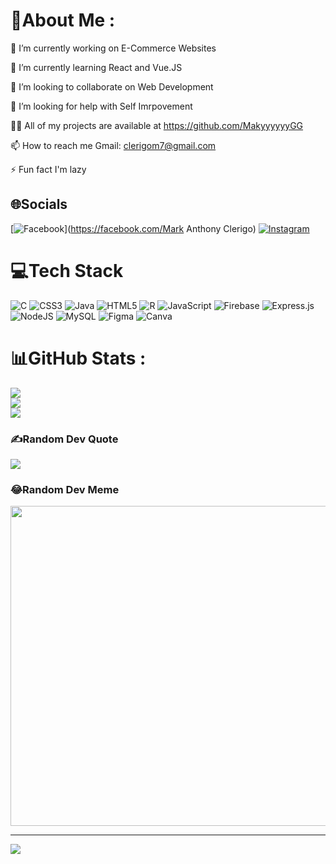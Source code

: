 # 💫About Me :
🔭 I’m currently working on E-Commerce Websites

🌱 I’m currently learning React and Vue.JS

👯 I’m looking to collaborate on Web Development

🤝 I’m looking for help with Self Imrpovement

👨‍💻 All of my projects are available at https://github.com/MakyyyyyyGG

📫 How to reach me Gmail: clerigom7@gmail.com

⚡ Fun fact I'm lazy

## 🌐Socials
[![Facebook](https://img.shields.io/badge/Facebook-%231877F2.svg?logo=Facebook&logoColor=white)](https://facebook.com/Mark Anthony Clerigo) [![Instagram](https://img.shields.io/badge/Instagram-%23E4405F.svg?logo=Instagram&logoColor=white)](https://instagram.com/markyyyyyy_gg) 

# 💻Tech Stack
![C](https://img.shields.io/badge/c-%2300599C.svg?style=for-the-badge&logo=c&logoColor=white) ![CSS3](https://img.shields.io/badge/css3-%231572B6.svg?style=for-the-badge&logo=css3&logoColor=white) ![Java](https://img.shields.io/badge/java-%23ED8B00.svg?style=for-the-badge&logo=java&logoColor=white) ![HTML5](https://img.shields.io/badge/html5-%23E34F26.svg?style=for-the-badge&logo=html5&logoColor=white) ![R](https://img.shields.io/badge/r-%23276DC3.svg?style=for-the-badge&logo=r&logoColor=white) ![JavaScript](https://img.shields.io/badge/javascript-%23323330.svg?style=for-the-badge&logo=javascript&logoColor=%23F7DF1E) ![Firebase](https://img.shields.io/badge/firebase-%23039BE5.svg?style=for-the-badge&logo=firebase) ![Express.js](https://img.shields.io/badge/express.js-%23404d59.svg?style=for-the-badge&logo=express&logoColor=%2361DAFB) ![NodeJS](https://img.shields.io/badge/node.js-6DA55F?style=for-the-badge&logo=node.js&logoColor=white) ![MySQL](https://img.shields.io/badge/mysql-%2300f.svg?style=for-the-badge&logo=mysql&logoColor=white) 	![Figma](https://img.shields.io/badge/figma-%23F24E1E.svg?style=for-the-badge&logo=figma&logoColor=white) ![Canva](https://img.shields.io/badge/Canva-%2300C4CC.svg?style=for-the-badge&logo=Canva&logoColor=white)
# 📊GitHub Stats :
![](https://github-readme-stats.vercel.app/api?username=MakyyyyyyGG&theme=vue-dark&hide_border=false&include_all_commits=false&count_private=true)<br/>
![](https://github-readme-streak-stats.herokuapp.com/?user=MakyyyyyyGG&theme=vue-dark&hide_border=false)<br/>
![](https://github-readme-stats.vercel.app/api/top-langs/?username=MakyyyyyyGG&theme=vue-dark&hide_border=false&include_all_commits=false&count_private=true&layout=compact)

### ✍️Random Dev Quote
![](https://quotes-github-readme.vercel.app/api?type=horizontal&theme=tokyonight)

### 😂Random Dev Meme
<img src="https://random-memer.herokuapp.com/" width="512px"/>

---
[![](https://visitcount.itsvg.in/api?id=MakyyyyyyGG&icon=4&color=3)](https://visitcount.itsvg.in)
